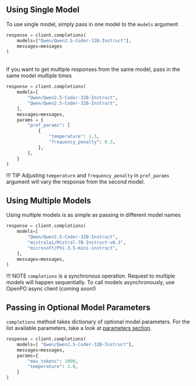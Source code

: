 ## Using Single Model
To use single model, simply pass in one model to the `models` argument

```python
response = client.completions(
    models=["Qwen/Qwen2.5-Coder-32B-Instruct"],
    messages=messages
)
```
<br>
If you want to get multiple responses from the same model, pass in the same model multiple times

```python
response = client.completions(
    models=[
        "Qwen/Qwen2.5-Coder-32B-Instruct",
        "Qwen/Qwen2.5-Coder-32B-Instruct",
    ],
    messages=messages,
    params = {
        "pref_params": [
            {
                "temperature": 1.3,
                "frequency_penalty": 0.3,
            },
        ],
    }
)
```
!!! TIP
    Adjusting `temperature` and `frequency_penalty` in `pref_params` argument will vary the response from the second model.

## Using Multiple Models

Using multiple models is as simple as passing in different model names

```python
response = client.completions(
    models=[
        "Qwen/Qwen2.5-Coder-32B-Instruct",
        "mistralai/Mistral-7B-Instruct-v0.3",
        "microsoft/Phi-3.5-mini-instruct",
    ],
    messages=messages,
)
```


!!! NOTE
    `completions` is a synchronous operation. Request to multiple models will happen sequentially. To call models asynchronously, use OpenPO async client (coming soon!)

## Passing in Optional Model Parameters
`completions` method takes dictionary of optional model parameters. For the list available parameters, take a look at [parameters section](parameters.md#optional-parameters).

```python
response = client.completions(
    models=[ "Qwen/Qwen2.5-Coder-32B-Instruct"],
    messages=messages,
    params={
        "max_tokens": 1000,
        "temperature": 1.0,
    }
)
```